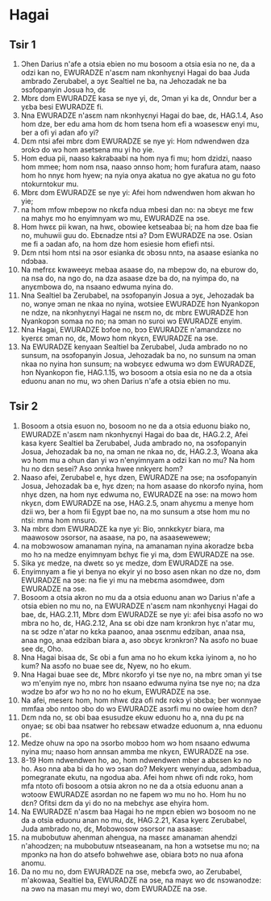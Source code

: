 # Hagai

## Tsir 1

1. Ɔhen Darius n'afe a otsia ebien no mu bosoom a otsia esia no ne, da a odzi kan no, EWURADZE n'asɛm nam nkɔnhyɛnyi Hagai do baa Juda ambrado Zerubabel, a ɔyɛ Sealtiel ne ba, na Jehozadak ne ba ɔsɔfopanyin Josua hɔ, dɛ
2. Mbrɛ dɔm EWURADZE kasa se nye yi, dɛ, Ɔman yi ka dɛ, Onndur ber a yɛba besi EWURADZE fi.
3. Nna EWURADZE n'asɛm nam nkɔnhyɛnyi Hagai do bae, dɛ,
HAG.1.4, Aso hom dze, ber edu ama hom dɛ hom tsena hom efi a wɔasesɛw enyi mu, ber a ofi yi adan afo yi?
5. Dɛm ntsi afei mbrɛ dɔm EWURADZE se nye yi: Hom ndwendwen dza ɔrokɔ do wɔ hom asetsena mu yi ho yie.
6. Hom edua pii, naaso kakrabaabi na hom nya fi mu; hom dzidzi, naaso hom mmee; hom nom nsa, naaso ɔnnso hom; hom furafura atam, naaso hom ho nnyɛ hom hyew; na nyia onya akatua no gye akatua no gu foto ntokurntokur mu.
7. Mbrɛ dɔm EWURADZE se nye yi: Afei hom ndwendwen hom akwan ho yie;
8. na hom mfow mbepɔw no nkɛfa ndua mbesi dan no: na ɔbɛyɛ me fɛw na mahyɛ mo ho enyimnyam wɔ mu, EWURADZE na ɔse.
9. Hom hwɛɛ pii kwan, na hwɛ, obowiee ketseabaa bi; na hom dze baa fie no, muhuwii guu do. Ebɛnadze ntsi a? Dɔm EWURADZE na ɔse. Osian me fi a ɔadan afo, na hom dze hom esiesie hom efiefi ntsi.
10. Dɛm ntsi hom ntsi na ɔsor esianka dɛ ɔbɔsu nntɔ, na asaase esianka no ndɔbaa.
11. Na mefrɛɛ kwaweeyɛ mebaa asaase do, na mbepɔw do, na eburow do, na nsa do, na ngo do, na dza asaase dze ba do, na nyimpa do, na anyɛmbowa do, na nsaano edwuma nyina do.
12. Nna Sealtiel ba Zerubabel, na ɔsɔfopanyin Josua a ɔyɛ, Jehozadak ba no, wɔnye ɔman ne nkaa no nyina, wotsiee EWURADZE hɔn Nyankopɔn ne ndze, na nkɔnhyɛnyi Hagai ne nsɛm no, dɛ mbrɛ EWURADZE hɔn Nyankopɔn somaa no no; na ɔman no suroi wɔ EWURADZE enyim.
13. Nna Hagai, EWURADZE bɔfoe no, bɔɔ EWURADZE n'amandzɛɛ no kyerɛɛ ɔman no, dɛ, Mowɔ hom nkyɛn, EWURADZE na ɔse.
14. Na EWURADZE kenyaan Sealtiel ba Zerubabel, Juda ambrado no no sunsum, na ɔsɔfopanyin Josua, Jehozadak ba no, no sunsum na ɔman nkaa no nyina hɔn sunsum; na wɔbɛyɛɛ edwuma wɔ dɔm EWURADZE, hɔn Nyankopɔn fie,
HAG.1.15, wɔ bosoom a otsia esia no ne da a otsia eduonu anan no mu, wɔ ɔhen Darius n'afe a otsia ebien no mu.

## Tsir 2

1. Bosoom a otsia esuon no, bosoom no ne da a otsia eduonu biako no, EWURADZE n'asɛm nam nkɔnhyɛnyi Hagai do baa dɛ,
HAG.2.2, Afei kasa kyerɛ Sealtiel ba Zerubabel, Juda ambrado no, na ɔsɔfopanyin Josua, Jehozadak ba no, na ɔman ne nkaa no, dɛ,
HAG.2.3, Woana aka wɔ hom mu a ohun dan yi wɔ n'enyimnyam a odzi kan no mu? Na hom hu no dɛn sesei? Aso ɔnnka hwee nnkyerɛ hom?
4. Naaso afei, Zerubabel e, hyɛ dzen, EWURADZE na ɔse; na ɔsɔfopanyin Josua, Jehozadak ba e, hyɛ dzen; na hom asaase do nkorɔfo nyina, hom nhyɛ dzen, na hom nyɛ edwuma no, EWURADZE na ɔse: na mowɔ hom nkyɛn, dɔm EWURADZE na ɔse,
HAG.2.5, ɔnam ahyɛmu a menye hom dzii wɔ, ber a hom fii Egypt bae no, na mo sunsum a ɔtse hom mu no ntsi: mma hom nnsuro.
6. Na mbrɛ dɔm EWURADZE ka nye yi: Bio, ɔnnkɛkyɛr biara, ma maawosow ɔsorsor, na asaase, na po, na asaasewewew;
7. na mobɔwosow amanaman nyina, na amanaman nyina akoradze bɛba mo hɔ na medze enyimnyam bɛhyɛ fie yi ma, dɔm EWURADZE na ɔse.
8. Sika yɛ medze, na dwetɛ so yɛ medze, dɔm EWURADZE na ɔse.
9. Enyimnyam a fie yi benya no ekyir yi no bɔso asen nkan no dze no, dɔm EWURADZE na ɔse: na fie yi mu na mebɛma asomdwee, dɔm EWURADZE na ɔse.
10. Bosoom a otsia akron no mu da a otsia eduonu anan wɔ Darius n'afe a otsia ebien no mu no, na EWURADZE n'asɛm nam nkɔnhyɛnyi Hagai do bae, dɛ,
HAG.2.11, Mbrɛ dɔm EWURADZE se nye yi: afei bisa asɔfo no wɔ mbra no ho, dɛ,
HAG.2.12, Ana sɛ obi dze nam krɔnkrɔn hyɛ n'atar mu, na sɛ ɔdze n'atar no kɛka paanoo, anaa ɔsɛnmu edziban, anaa nsa, anaa ngo, anaa edziban biara a, aso ɔbɛyɛ krɔnkrɔn? Na asɔfo no buae see dɛ, Oho.
13. Nna Hagai bisaa dɛ, Sɛ obi a fun ama no ho ekum kɛka iyinom a, no ho kum? Na asɔfo no buae see dɛ, Nyew, no ho ekum.
14. Nna Hagai buae see dɛ, Mbrɛ nkorɔfo yi tse nye no, na mbrɛ ɔman yi tse wɔ m'enyim nye no, mbrɛ hɔn nsaano edwuma nyina tse nye no; na dza wɔdze bɔ afɔr wɔ hɔ no no ho ekum, EWURADZE na ɔse.
15. Na afei, meserɛ hom, hom nhwɛ dza ofi ndɛ rokɔ yi ɔbɛba; ber wonnyae mmfaa ɔbo nntoo ɔbo do wɔ EWURADZE asɔrfi mu no owiee hom dɛn?
16. Dɛm nda no, sɛ obi baa esusudze ekuw eduonu ho a, nna du pɛ na onyae; sɛ obi baa nsatwer ho rebɛsaw etwadze eduonum a, nna eduonu pɛ.
17. Medze ohuw na ɔpo na ɔsorbo mobɔɔ hom wɔ hom nsaano edwuma nyina mu; naaso hom annsan ammba me nkyɛn, EWURADZE na ɔse.
19. 8-19 Hom ndwendwen ho, ao, hom ndwendwen mber a abɛsen kɔ no ho. Aso nna aba bi da ho wɔ ɔsan do? Mekyerɛ wenyindua, adɔmbadua, pɔmegranate ekutu, na ngodua aba. Afei hom nhwɛ ofi ndɛ rokɔ, hom mfa ntoto ofi bosoom a otsia akron no ne da a otsia eduonu anan a wɔtoow EWURADZE asɔrdan no ne fapem wɔ mu no ho. Hom hu no dɛn? Ofitsi dɛm da yi do no na mebɛhyɛ ase ehyira hom.
20. Na EWURADZE n'asɛm baa Hagai hɔ ne mpɛn ebien wɔ bosoom no ne da a otsia eduonu anan no mu, dɛ,
HAG.2.21, Kasa kyerɛ Zerubabel, Juda ambrado no, dɛ, Mobɔwosow ɔsorsor na asaase:
22. na mubobutuw ahenman ahengua, na masɛɛ amanaman ahendzi n'ahoɔdzen; na mubobutuw ntseaseanam, na hɔn a wɔtsetse mu no; na mpɔnkɔ na hɔn do atsefo bɔhwehwe ase, obiara bɔtɔ no nua afona anomu.
23. Da no mu no, dɔm EWURADZE na ɔse, mebɛfa ɔwo, ao Zerubabel, m'akowaa, Sealtiel ba, EWURADZE na ɔse, na mayɛ wo dɛ nsɔwanodze: na ɔwo na masan mu meyi wo, dɔm EWURADZE na ɔse.

